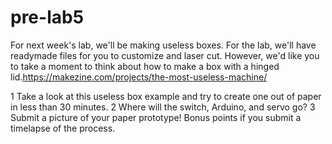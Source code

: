 # pre-lab5


For next week's lab, we'll be making useless boxes. For the lab, we'll have readymade files for you to customize and laser cut. However, we'd like you to take a moment to think about how to make a box with a hinged lid.https://makezine.com/projects/the-most-useless-machine/

1 Take a look at this useless box example and try to create one out of paper in less than 30 minutes.
2 Where will the switch, Arduino, and servo go?
3 Submit a picture of your paper prototype! Bonus points if you submit a timelapse of the process.



